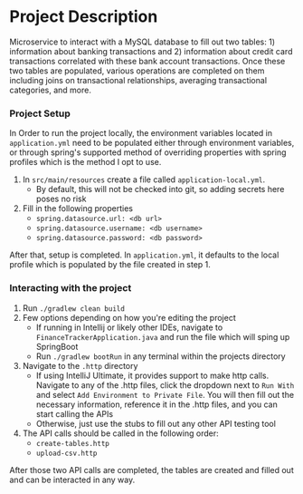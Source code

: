 # Project Description

Microservice to interact with a MySQL database to fill out two tables: 1) information about banking transactions and 2)
information about credit card transactions correlated with these bank account transactions. Once these two tables are
populated, various operations are completed on them including joins on transactional relationships, averaging
transactional categories, and more.

### Project Setup

In Order to run the project locally, the environment variables located in `application.yml` need to be populated either
through environment variables, or through spring's supported method of overriding properties with spring profiles which
is the method I opt to use.

1) In `src/main/resources` create a file called `application-local.yml`.
    - By default, this will not be checked into git,
      so adding secrets here poses no risk
2) Fill in the following properties
    - `spring.datasource.url: <db url>`
    - `spring.datasource.username: <db username>`
    - `spring.datasource.password: <db password>`

After that, setup is completed. In `application.yml`, it defaults to the local profile which is populated by the file
created in step 1.

### Interacting with the project

1) Run `./gradlew clean build`
2) Few options depending on how you're editing the project
    - If running in Intellij or likely other IDEs, navigate to `FinanceTrackerApplication.java` and run the file which
      will sping up SpringBoot
    - Run `./gradlew bootRun` in any terminal within the projects directory
3) Navigate to the `.http` directory
    - If using IntelliJ Ultimate, it provides support to make http calls. Navigate to any of the .http files, click the
      dropdown next to `Run With` and select `Add Environment to Private File`. You will then fill out the necessary
      information, reference it in the .http files, and you can start calling the APIs
    - Otherwise, just use the stubs to fill out any other API testing tool
4) The API calls should be called in the following order:
   - `create-tables.http`
   - `upload-csv.http`

After those two API calls are completed, the tables are created and filled out and can be interacted in any way. 